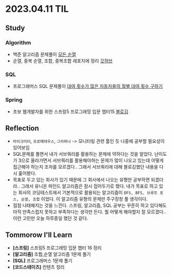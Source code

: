 # 2023.04.11 TIL

## Study
### Algorithm
- 백준 알고리즘 문제풀이 [모든 순열](https://www.acmicpc.net/problem/10974)
- 순열, 중복 순열, 조합, 중복조합 레포지에 정리 [깃허브](https://github.com/dayoungee/Algorithm-Theorem/tree/main/src/permutationCombination)
### SQL
- 프로그래머스 SQL 문제풀이 [대여 횟수가 많은 자동차들의 월별 대여 횟수 구하기](https://school.programmers.co.kr/learn/courses/30/lessons/151139)
### Spring
- 초보 웹개발자를 위한 스프링5 프로그래밍 입문 챕터15 [블로깅](https://memodayoungee.tistory.com/116)

## Reflection
- `마이크미터`, `프로메테우스`, `그라파나` -> 모니터링 관련 툴인 듯 나중에 공부할 필요성이 있어보임
- SQL문제를 풀면서 내가 서브쿼리를 활용하는 문제에 약하다는 것을 알았다. 난이도가 3으로 올라가면서 서브쿼리를 활용해야하는 문제가 많이 나오고 있는데 어떻게 접근해야 하는지 조차를 모르겠다.. 그래서 서브쿼리에 대해 블로깅했던 내용을 다시 훑어봤다.
- 목표로 두고 있는 회사가 있기 때문에 그 회사에서 나오는 유형만 공부하면 되겠더라.. 그래서 유니온 파인드 알고리즘은 잠시 접어두기로 했다. 내가 목표로 하고 있는 회사의 코딩테스트에서 기본적으로 활용되는 알고리즘이 `DFS, BFS, 브루트 포스, 순열, 조합` 이었다. 이 알고리즘 유형의 문제만 주구장창 풀 생각이다.
- 점점 나태해지는 것을 느낀다. 스프링, 알고리즘, SQL 공부는 꾸준히 하고 있다해도 아직 만족스럽지 못하고 부족하다는 생각만 든다. 뭘 어떻게 해야할지 잘 모르겠다.. 이런 고민만 오늘 하루종일 했던 것 같다.
## Tommorow I'll Learn
- **[스프링]** 스프링5 프로그래밍 입문 챕터 16 정리
- **[알고리즘]** 조합,순열 알고리즘 1문제 풀기
- **[SQL]** 프로그래머스 1문제 풀기
- **[코드스테이츠]** 컨텐츠 정리 

